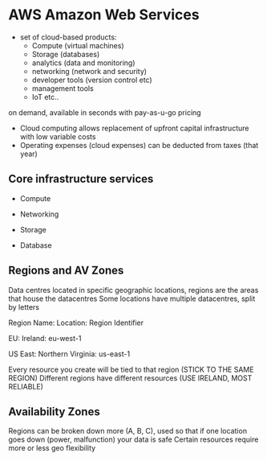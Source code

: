 # AWS Amazon Web Services

- set of cloud-based products:
    - Compute (virtual machines)
    - Storage (databases)
    - analytics (data and monitoring)
    - networking (network and security)
    - developer tools (version control etc)
    - management tools 
    - IoT
    etc.. 

on demand, available in seconds with pay-as-u-go pricing

+ Cloud computing allows replacement of upfront capital infrastructure with low variable costs 
+ Operating expenses (cloud expenses) can be deducted from taxes (that year)

## Core infrastructure services

- Compute

- Networking

- Storage

- Database

## Regions and AV Zones

Data centres located in specific geographic locations, regions are the areas that house the datacentres
Some locations have multiple datacentres, split by letters

Region Name: Location: Region Identifier

EU: Ireland: eu-west-1

US East: Northern Virginia: us-east-1


Every resource you create will be tied to that region (STICK TO THE SAME REGION) 
Different regions have different resources (USE IRELAND, MOST RELIABLE)

## Availability Zones

Regions can be broken down more (A, B, C), used so that if one location goes down (power, malfunction) your data is safe
Certain resources require more or less geo flexibility